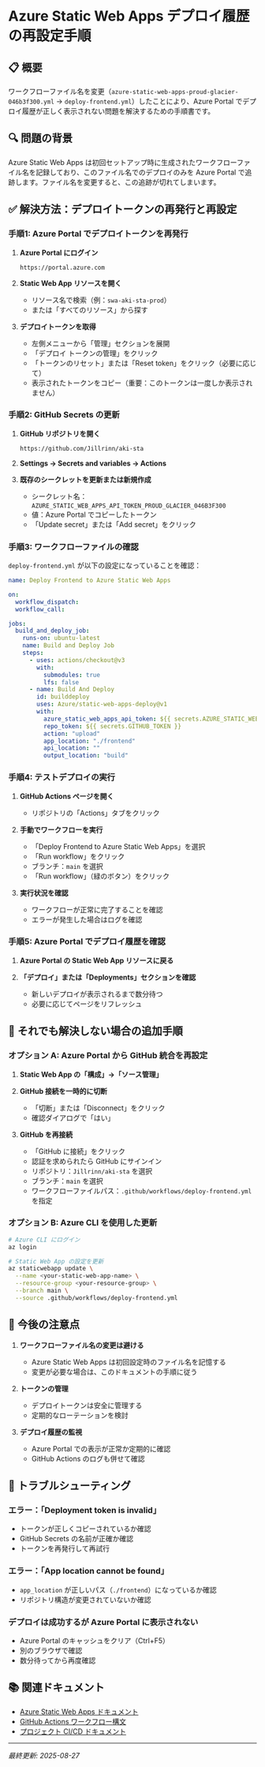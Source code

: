 # Azure Static Web Apps デプロイ履歴の再設定手順

## 📋 概要

ワークフローファイル名を変更（`azure-static-web-apps-proud-glacier-046b3f300.yml` → `deploy-frontend.yml`）したことにより、Azure Portal でデプロイ履歴が正しく表示されない問題を解決するための手順書です。

## 🔍 問題の背景

Azure Static Web Apps は初回セットアップ時に生成されたワークフローファイル名を記録しており、このファイル名でのデプロイのみを Azure Portal で追跡します。ファイル名を変更すると、この追跡が切れてしまいます。

## ✅ 解決方法：デプロイトークンの再発行と再設定

### 手順1: Azure Portal でデプロイトークンを再発行

1. **Azure Portal にログイン**
   ```
   https://portal.azure.com
   ```

2. **Static Web App リソースを開く**
   - リソース名で検索（例：`swa-aki-sta-prod`）
   - または「すべてのリソース」から探す

3. **デプロイトークンを取得**
   - 左側メニューから「管理」セクションを展開
   - 「デプロイ トークンの管理」をクリック
   - 「トークンのリセット」または「Reset token」をクリック（必要に応じて）
   - 表示されたトークンをコピー（重要：このトークンは一度しか表示されません）

### 手順2: GitHub Secrets の更新

1. **GitHub リポジトリを開く**
   ```
   https://github.com/Jillrinn/aki-sta
   ```

2. **Settings → Secrets and variables → Actions**

3. **既存のシークレットを更新または新規作成**
   - シークレット名：`AZURE_STATIC_WEB_APPS_API_TOKEN_PROUD_GLACIER_046B3F300`
   - 値：Azure Portal でコピーしたトークン
   - 「Update secret」または「Add secret」をクリック

### 手順3: ワークフローファイルの確認

`deploy-frontend.yml` が以下の設定になっていることを確認：

```yaml
name: Deploy Frontend to Azure Static Web Apps

on:
  workflow_dispatch:
  workflow_call:

jobs:
  build_and_deploy_job:
    runs-on: ubuntu-latest
    name: Build and Deploy Job
    steps:
      - uses: actions/checkout@v3
        with:
          submodules: true
          lfs: false
      - name: Build And Deploy
        id: builddeploy
        uses: Azure/static-web-apps-deploy@v1
        with:
          azure_static_web_apps_api_token: ${{ secrets.AZURE_STATIC_WEB_APPS_API_TOKEN_PROUD_GLACIER_046B3F300 }}
          repo_token: ${{ secrets.GITHUB_TOKEN }}
          action: "upload"
          app_location: "./frontend"
          api_location: ""
          output_location: "build"
```

### 手順4: テストデプロイの実行

1. **GitHub Actions ページを開く**
   - リポジトリの「Actions」タブをクリック

2. **手動でワークフローを実行**
   - 「Deploy Frontend to Azure Static Web Apps」を選択
   - 「Run workflow」をクリック
   - ブランチ：`main` を選択
   - 「Run workflow」（緑のボタン）をクリック

3. **実行状況を確認**
   - ワークフローが正常に完了することを確認
   - エラーが発生した場合はログを確認

### 手順5: Azure Portal でデプロイ履歴を確認

1. **Azure Portal の Static Web App リソースに戻る**

2. **「デプロイ」または「Deployments」セクションを確認**
   - 新しいデプロイが表示されるまで数分待つ
   - 必要に応じてページをリフレッシュ

## 🔧 それでも解決しない場合の追加手順

### オプション A: Azure Portal から GitHub 統合を再設定

1. **Static Web App の「構成」→「ソース管理」**

2. **GitHub 接続を一時的に切断**
   - 「切断」または「Disconnect」をクリック
   - 確認ダイアログで「はい」

3. **GitHub を再接続**
   - 「GitHub に接続」をクリック
   - 認証を求められたら GitHub にサインイン
   - リポジトリ：`Jillrinn/aki-sta` を選択
   - ブランチ：`main` を選択
   - ワークフローファイルパス：`.github/workflows/deploy-frontend.yml` を指定

### オプション B: Azure CLI を使用した更新

```bash
# Azure CLI にログイン
az login

# Static Web App の設定を更新
az staticwebapp update \
  --name <your-static-web-app-name> \
  --resource-group <your-resource-group> \
  --branch main \
  --source .github/workflows/deploy-frontend.yml
```

## 📝 今後の注意点

1. **ワークフローファイル名の変更は避ける**
   - Azure Static Web Apps は初回設定時のファイル名を記憶する
   - 変更が必要な場合は、このドキュメントの手順に従う

2. **トークンの管理**
   - デプロイトークンは安全に管理する
   - 定期的なローテーションを検討

3. **デプロイ履歴の監視**
   - Azure Portal での表示が正常か定期的に確認
   - GitHub Actions のログも併せて確認

## 🚨 トラブルシューティング

### エラー：「Deployment token is invalid」
- トークンが正しくコピーされているか確認
- GitHub Secrets の名前が正確か確認
- トークンを再発行して再試行

### エラー：「App location cannot be found」
- `app_location` が正しいパス（`./frontend`）になっているか確認
- リポジトリ構造が変更されていないか確認

### デプロイは成功するが Azure Portal に表示されない
- Azure Portal のキャッシュをクリア（Ctrl+F5）
- 別のブラウザで確認
- 数分待ってから再度確認

## 📚 関連ドキュメント

- [Azure Static Web Apps ドキュメント](https://docs.microsoft.com/ja-jp/azure/static-web-apps/)
- [GitHub Actions ワークフロー構文](https://docs.github.com/ja/actions/reference/workflow-syntax-for-github-actions)
- [プロジェクト CI/CD ドキュメント](./GITHUB_ACTIONS.md)

---
*最終更新: 2025-08-27*